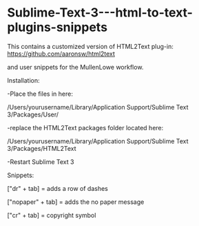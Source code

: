 # Sublime-Text-3---html-to-text-plugins-snippets

This contains a customized version of HTML2Text plug-in:
https://github.com/aaronsw/html2text

and user snippets for the MullenLowe workflow.

Installation:

-Place the files in here:

/Users/yourusername/Library/Application Support/Sublime Text 3/Packages/User/

-replace the HTML2Text packages folder located here:

/Users/yourusername/Library/Application Support/Sublime Text 3/Packages/HTML2Text

-Restart Sublime Text 3


Snippets:

["dr" + tab] = adds a row of dashes

["nopaper" + tab] = adds the no paper message

["cr" + tab] = copyright symbol
